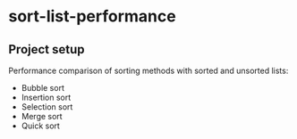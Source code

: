 # sort-list-performance
## Project setup
Performance comparison of sorting methods with sorted and unsorted lists:
- Bubble sort
- Insertion sort
- Selection sort
- Merge sort
- Quick sort
